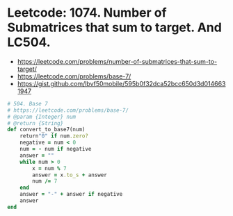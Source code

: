 # Leetcode:  1074. Number of Submatrices that sum to target. And LC504.

- https://leetcode.com/problems/number-of-submatrices-that-sum-to-target/
- https://leetcode.com/problems/base-7/
- https://gist.github.com/lbvf50mobile/595b0f32dca52bcc650d3d0146631947

```Ruby
# 504. Base 7
# https://leetcode.com/problems/base-7/
# @param {Integer} num
# @return {String}
def convert_to_base7(num)
    return"0" if num.zero?
    negative = num < 0 
    num = - num if negative
    answer = ""
    while num > 0
        x = num % 7
        answer = x.to_s + answer
        num /= 7
    end
    answer = "-" + answer if negative
    answer
end
```